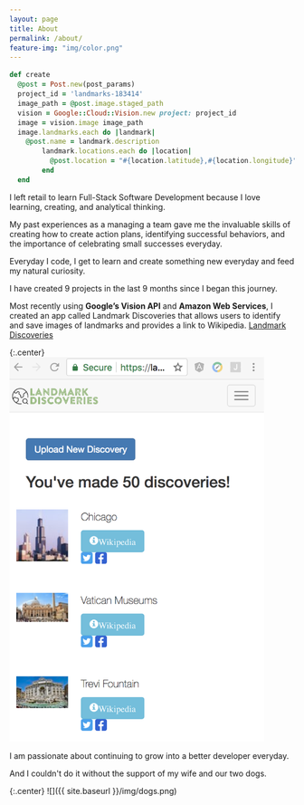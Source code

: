 ```yaml
---
layout: page
title: About
permalink: /about/
feature-img: "img/color.png"
---
```


```ruby
def create
  @post = Post.new(post_params)
  project_id = 'landmarks-183414'
  image_path = @post.image.staged_path
  vision = Google::Cloud::Vision.new project: project_id
  image = vision.image image_path
  image.landmarks.each do |landmark|
    @post.name = landmark.description
        landmark.locations.each do |location|
          @post.location = "#{location.latitude},#{location.longitude}"
        end
  end
```

I left retail to learn Full-Stack Software Development because
I love learning, creating, and analytical thinking.

My past experiences as a managing a team gave me the invaluable skills of
creating how to create action plans, identifying successful behaviors, and the importance of celebrating small successes everyday.

Everyday I code, I get to learn and create something new everyday and feed my natural curiosity.

I have created 9 projects in the last 9 months since I began this journey.

Most recently using **Google’s Vision API** and **Amazon Web Services**, I created an app called Landmark Discoveries that allows users to identify and save images of landmarks and provides a link to Wikipedia. [Landmark Discoveries](https://landmark-discoveries.herokuapp.com/users/sign_up)

{:.center}
<img src="/img/landmark_discoveries1.png" alt="Landmark Discoveries" style="width: 450px;"/>

I am passionate about continuing to grow into a better developer everyday.

And I couldn't do it without the support of my wife and our two dogs.

{:.center}
![]({{ site.baseurl }}/img/dogs.png)
